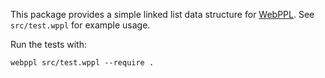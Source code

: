 This package provides a simple linked list data structure for [WebPPL](http://webppl.org). See `src/test.wppl` for example usage.

Run the tests with:

````
webppl src/test.wppl --require .
````
